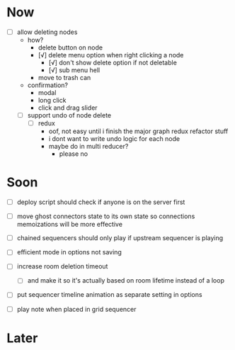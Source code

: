 # Now
- [ ] allow deleting nodes
	- how?
		- delete button on node
		- [√] delete menu option when right clicking a node
			- [√] don't show delete option if not deletable
			- [√] sub menu hell
		- move to trash can
	- confirmation?
		- modal
		- long click
		- click and drag slider
	- [ ] support undo of node delete
		- [ ] redux
			- oof, not easy until i finish the major graph redux refactor stuff
			- i dont want to write undo logic for each node
			- maybe do in multi reducer?
				- please no

# Soon
- [ ] deploy script should check if anyone is on the server first
- [ ] move ghost connectors state to its own state so connections memoizations will be more effective
- [ ] chained sequencers should only play if upstream sequencer is playing
- [ ] efficient mode in options not saving

- [ ] increase room deletion timeout
	- [ ] and make it so it's actually based on room lifetime instead of a loop
- [ ] put sequencer timeline animation as separate setting in options
- [ ] play note when placed in grid sequencer

# Later
